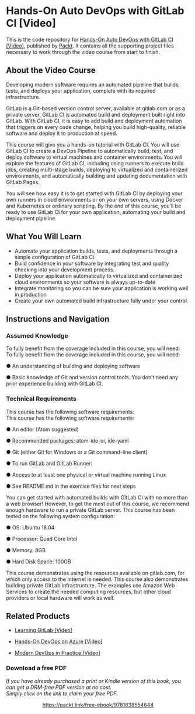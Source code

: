 # Hands-On Auto DevOps with GitLab CI [Video]
This is the code repository for [Hands-On Auto DevOps with GitLab CI [Video]](https://www.packtpub.com/application-development/hands-auto-devops-gitlab-ci-video?utm_source=github&utm_medium=repository&utm_campaign=9781838554644), published by [Packt](https://www.packtpub.com/?utm_source=github). It contains all the supporting project files necessary to work through the video course from start to finish.
## About the Video Course
Developing modern software requires an automated pipeline that builds, tests, and deploys your application, complete with its required infrastructure.

GitLab is a Git-based version control server, available at gitlab.com or as a private server. GitLab CI is automated build and deployment built right into GitLab. With GitLab CI, it is easy to add build and deployment automation that triggers on every code change, helping you build high-quality, reliable software and deploy it to production at speed.

This course will give you a hands-on tutorial with GitLab CI. You will use GitLab CI to create a DevOps Pipeline to automatically build, test, and deploy software to virtual machines and container environments. You will explore the features of GitLab CI, including using runners to execute build jobs, creating multi-stage builds, deploying to virtualized and containerized environments, and automatically building and updating documentation with GitLab Pages.

You will see how easy it is to get started with GitLab CI by deploying your own runners in cloud environments or on your own servers, using Docker and Kubernetes or ordinary scripting. By the end of this course, you’ll be ready to use GitLab CI for your own application, automating your build and deployment pipeline.


<H2>What You Will Learn</H2>
<DIV class=book-info-will-learn-text>
<UL>
<LI>Automate your application builds, tests, and deployments through a simple configuration of GitLab CI. 
<LI>Build confidence in your software by integrating test and quality checking into your development process. 
<LI>Deploy your application automatically to virtualized and containerized cloud environments so your software is always up-to-date 
<LI>Integrate monitoring so you can be sure your application is working well in production 
<LI>Create your own automated build infrastructure fully under your control. </LI></UL></DIV>

## Instructions and Navigation
### Assumed Knowledge
To fully benefit from the coverage included in this course, you will need:<br/>
To fully benefit from the coverage included in this course, you will need:

●	An understanding of building and deploying software

●	Basic knowledge of Git and version control tools.
You don’t need any prior experience building with GitLab CI.

### Technical Requirements
This course has the following software requirements:<br/>
This course has the following software requirements:

●	An editor (Atom suggested)

●	Recommended packages: atom-ide-ui, ide-yaml

●	Git (either Git for Windows or a Git command-line client)

●	To run GitLab and GitLab Runner: 

●	Access to at least one physical or virtual machine running Linux

●	See README.md in the exercise files for next steps

You can get started with automated builds with GitLab CI with no more than a web browser! However, to get the most out of this course, we recommend enough hardware to run a private GitLab server. 
This course has been tested on the following system configuration:

●	OS: Ubuntu 18.04

●	Processor: Quad Core Intel

●	Memory: 8GB

●	Hard Disk Space: 100GB

This course demonstrates using the resources available on gitlab.com, for which only access to the Internet is needed. This course also demonstrates building private GitLab infrastructure. The examples use Amazon Web Services to create the needed computing resources, but other cloud providers or local hardware will work as well.


## Related Products
* [Learning GitLab [Video]](https://www.packtpub.com/application-development/learning-gitlab-video?utm_source=github&utm_medium=repository&utm_campaign=9781789809169)

* [Hands-On DevOps on Azure [Video]](https://www.packtpub.com/virtualization-and-cloud/hands-devops-azure-video?utm_source=github&utm_medium=repository&utm_campaign=9781789533484)

* [Modern DevOps in Practice [Video]](https://www.packtpub.com/virtualization-and-cloud/modern-devops-practice-video?utm_source=github&utm_medium=repository&utm_campaign=9781789138030)

### Download a free PDF

 <i>If you have already purchased a print or Kindle version of this book, you can get a DRM-free PDF version at no cost.<br>Simply click on the link to claim your free PDF.</i>
<p align="center"> <a href="https://packt.link/free-ebook/9781838554644">https://packt.link/free-ebook/9781838554644 </a> </p>